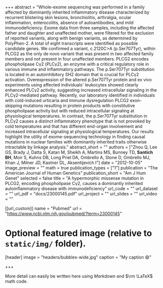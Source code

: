 +++
abstract = "Whole-exome sequencing was performed in a family affected by dominantly inherited inflammatory disease characterized by recurrent blistering skin lesions, bronchiolitis, arthralgia, ocular inflammation, enterocolitis, absence of autoantibodies, and mild immunodeficiency. Exome data from three samples, including the affected father and daughter and unaffected mother, were filtered for the exclusion of reported variants, along with benign variants, as determined by PolyPhen-2. A total of eight transcripts were identified as possible candidate genes. We confirmed a variant, c.2120C>A (p.Ser707Tyr), within PLCG2 as the only de novo variant that was present in two affected family members and not present in four unaffected members. PLCG2 encodes phospholipase Cγ2 (PLCγ2), an enzyme with a critical regulatory role in various immune and inflammatory pathways. The p.Ser707Tyr substitution is located in an autoinhibitory SH2 domain that is crucial for PLCγ2 activation. Overexpression of the altered p.Ser707Tyr protein and ex vivo experiments using affected individuals' leukocytes showed clearly enhanced PLCγ2 activity, suggesting increased intracellular signaling in the PLCγ2-mediated pathway. Recently, our laboratory identified in individuals with cold-induced urticaria and immune dysregulation PLCG2 exon-skipping mutations resulting in protein products with constitutive phospholipase activity but with reduced intracellular signaling at physiological temperatures. In contrast, the p.Ser707Tyr substitution in PLCγ2 causes a distinct inflammatory phenotype that is not provoked by cold temperatures and that has different end-organ involvement and increased intracellular signaling at physiological temperatures. Our results highlight the utility of exome-sequencing technology in finding causal mutations in nuclear families with dominantly inherited traits otherwise intractable by linkage analysis."
abstract_short = ""
authors = ["Zhou Q, Lee GS, Brady J, Datta S, Katan M, Sheikh A, Martins MS, Bunney TD, **Santich BH**, Moir S, Kuhns DB, Long Priel DA, Ombrello A, Stone D, Ombrello MJ, Khan J, Milner JD, Kastner DL, Aksentijevich I"]
date = "2012-10-05"
image_preview = ""
math = true
publication_types = ["1"]
publication = "The American Journal of Human Genetics"
publication_short = "Am J Hum Genet"
selected = false
title = "A hypermorphic missense mutation in PLCG2, encoding phospholipase Cγ2, causes a dominantly inherited autoinflammatory disease with immunodeficiency"
url_code = ""
url_dataset = ""
url_pdf = "docs/23000145.pdf"
url_project = ""
url_slides = ""
url_video = ""

[[url_custom]]
name = "Pubmed"
url = "https://www.ncbi.nlm.nih.gov/pubmed/?term=23000145"

# Optional featured image (relative to `static/img/` folder).
[header]
image = "headers/bubbles-wide.jpg"
caption = "My caption :smile:"

+++

More detail can easily be written here using *Markdown* and $\rm \LaTeX$ math code.
